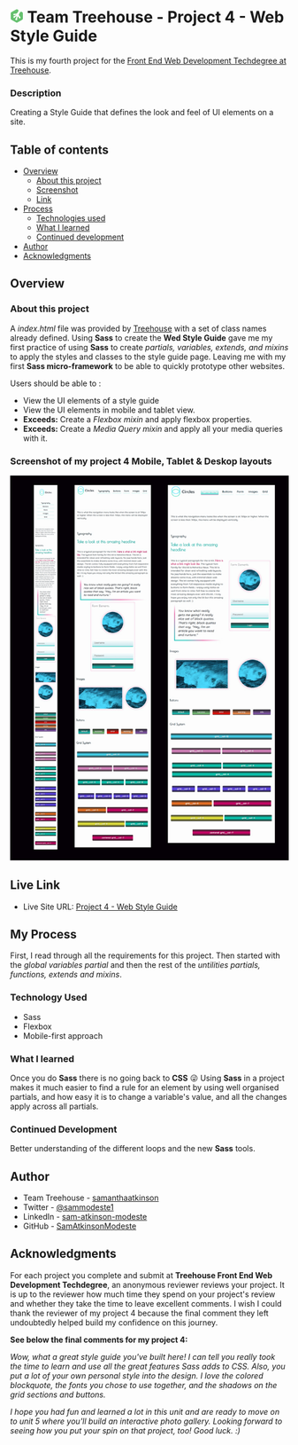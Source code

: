 # ![](img/treehouse.png) Team Treehouse - Project 4 - Web Style Guide
This is my fourth  project for the [Front End Web Development Techdegree at Treehouse](https://teamtreehouse.com/techdegree/front-end-web-development).

### Description
Creating a Style Guide that defines the look and feel of UI elements on a site.

## Table of contents
- [Overview](#overview)
  - [About this project](#about-this-project)
  - [Screenshot](#screenshot)
  - [Link](#links)
- [Process](#my-process) 
  - [Technologies used](#technologies-used) 
  - [What I learned](#what-i-learned) 
  - [Continued development](#continued-development) 
- [Author](#author) 
- [Acknowledgments](#acknowledgments) 

## Overview
  
### About this project
A *index.html* file was provided by [Treehouse](https://teamtreehouse.com/techdegree/front-end-web-development) with  a set of class names already defined. Using **Sass** to create the **Wed Style Guide** gave me my first practice of using **Sass** to create *partials, variables, extends, and mixins* to apply the styles and classes to the style guide page. Leaving me with my first **Sass micro-framework** to be able to quickly prototype other websites.

Users should be able to :
- View the UI elements of a style guide
- View the UI elements in mobile and tablet view.
- **Exceeds:** Create a *Flexbox mixin* and apply flexbox properties.
- **Exceeds:** Create a *Media Query mixin* and apply all your media queries with it.

### Screenshot of my project 4 Mobile, Tablet & Deskop layouts
![](img/project-4-mobile-tablet-desktop.jpg)


## Live Link
- Live Site URL: [Project 4 - Web Style Guide](https://samatkinsonmodeste.github.io/Treehouse-Project-4-SASS/)


## My Process
First, I read through all the requirements for this project.
Then started with the *global variables partial* and then the rest of the *untilities partials, functions, extends and mixins*.

### Technology Used
- Sass
- Flexbox
- Mobile-first approach

### What I learned
Once you do **Sass** there is no going back to **CSS** 😜
Using **Sass** in a project makes it much easier to find a rule for an element by using well organised partials, and how easy it is to change a variable's value, and all the changes apply across all partials.

### Continued Development
Better understanding of the different loops and the new **Sass** tools.

## Author
- Team Treehouse - [samanthaatkinson](https://www.teamtreehouse.com/samanthaatkinson)
- Twitter - [@sammodeste1](https://www.twitter.com/@sammodeste1)
- LinkedIn - [sam-atkinson-modeste](https://www.linkedin.com/<<sam-atkinson-modeste>>)
- GitHub - [SamAtkinsonModeste](https://www.github.com/SamAtkinsonModeste)

## Acknowledgments

For each project you complete and submit at **Treehouse Front End Web Development Techdegree**, an anonymous reviewer reviews your project. It is up to the reviewer how much time they spend on your project's review and whether they take the time to leave excellent comments. I wish I could thank the reviewer of my project 4 because the final comment they left undoubtedly helped build my confidence on this journey.

**See below the final comments for my project 4:**
  
  *Wow, what a great style guide you've built here! I can tell you really took the time to learn and use all the great features Sass adds to CSS. Also, you put a lot of your own personal style into the design. I love the colored blockquote, the fonts you chose to use together, and the shadows on the grid sections and buttons.*

*I hope you had fun and learned a lot in this unit and are ready to move on to unit 5 where you'll build an interactive photo gallery. Looking forward to seeing how you put your spin on that project, too! Good luck. :)*




